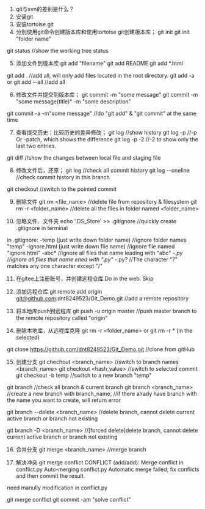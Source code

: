1. git与svn的差别是什么？
2. 安装git
3. 安装tortoise git
4. 分别使用git命令创建版本库和使用tortoise git创建版本库；
git init
git init "folder name"

git status
//show the working tree status

5. 添加文件到版本库
git add "filename"
git add README
git add *.html

git add .
//add all, will only add files located in the root directory.
git add -a 
or
git add --all
//add all

6. 修改文件并提交到版本库；
git commit -m "some message"
git commit -m "some message(title)" -m "some description"

git commit -a -m"some message"
//do "git add" & "git commit" at the same time

7. 查看提交历史；比较历史的差异修改；
git log 
//show history
git log -p
//-p Or -patch, which shows the difference
git log -p -2
//-2 to show only the last two entries.

git diff
//show the changes between local file and staging file

8. 修改文件后，还原；
git log
//check all commit history
git log --oneline 
//check commit history in this branch

git checkout <hash value>
//switch to the pointed commit

9. 删除文件
git rm <file_name>
//delete file from repository & filesystem
git rm -r <folder_name>
//delete all the files in folder named <folder_name> 

10. 忽略文件、文件夹
echo '.DS_Store' >> .gitignore
//quickly create .gitignore in terminal

in .gitignore:
-temp (just write down folder name)
//ignore folder names "temp"
-ignore.html (just write down file name)
//ignore file named "ignore.html"
-abc*
//ignore all files that name leading with "abc"
-*.py
//ignore all files that name ened with ".py"
-*.py?
//The character "?" matches any one character except "/"

11. 在gitee上注册账号，并创建远程仓库
Do in the web. Skip

12. 添加远程仓库
git remote add origin git@github.com:dnt8249523/Git_Demo.git
//add a remote repository

13. 将本地库push到远程库
git push -u origin master
//push master branch to the remote repository called "origin"

14. 删除本地库，从远程库克隆
git rm -r <folder_name>
or git rm -r *  (in the selected)

git clone https://github.com/dnt8249523/Git_Demo.git
//clone from gitHub 

15. 创建分支
git chechout <branch_name>
//switch to branch names <branch_name>
git checkout <hash_value>
//switch to selected commit
git checkout -b temp
//switch to a new branch "temp"

git branch
//check all branch & current branch
git branch <branch_name>
//create a new branch with branch_name, 
//if there alrady have branch with the name you want to create, will return error

git branch --delete <branch_name>
//delete branch, cannot delete current active branch or branch not existing

git branch -D <branch_name>
//[forced delete]delete branch, cannot delete current active branch or branch not existing

16. 合并分支
git merge <branch_name>
//merge branch

17. 解决冲突
git merge conflict
CONFLICT (add/add): Merge conflict in conflict.py
Auto-merging conflict.py
Automatic merge failed; fix conflicts and then commit the result.

need manully modification in conflict.py

git merge conflict
git commit -am "solve conflict"


